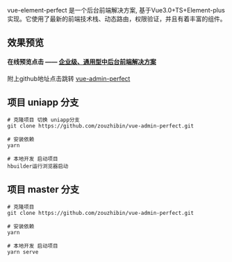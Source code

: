 vue-element-perfect 是一个后台前端解决方案, 基于Vue3.0+TS+Element-plus实现。它使用了最新的前端技术栈、动态路由，权限验证，并且有着丰富的组件。


## 效果预览

#### 在线预览点击 —— [企业级、通用型中后台前端解决方案 ](http://182.61.5.190:8889/)

附上github地址点击跳转 [vue-admin-perfect](https://github.com/zouzhibin/vue-admin-perfect)

## 项目 uniapp 分支

```
# 克隆项目 切换 uniapp分支
git clone https://github.com/zouzhibin/vue-admin-perfect.git

# 安装依赖
yarn

# 本地开发 启动项目
hbuilder运行浏览器启动
```
## 项目 master 分支

```
# 克隆项目
git clone https://github.com/zouzhibin/vue-admin-perfect.git

# 安装依赖
yarn

# 本地开发 启动项目
yarn serve
```




